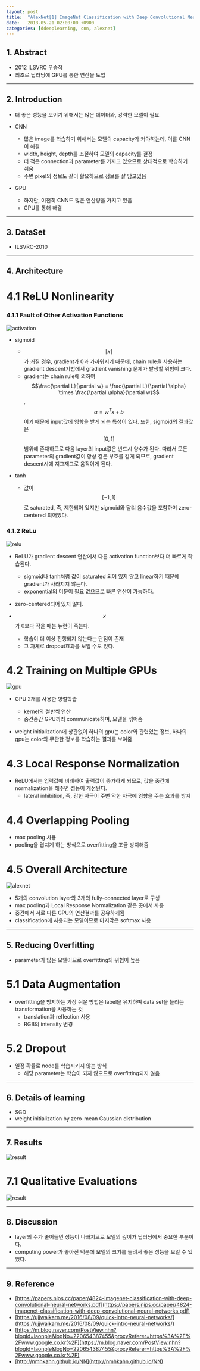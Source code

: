 ```yaml
---
layout: post
title:  "AlexNet[1] ImageNet Classification with Deep Convolutional Neural Networks(2012) - Review"
date:   2018-05-21 02:00:00 +0900
categories: [ddeeplearning, cnn, alexnet]
---
```


## 1. Abstract
- 2012 ILSVRC 우승작
- 최초로 딥러닝에 GPU를 통한 연산을 도입

-----

## 2. Introduction
- 더 좋은 성능을 보이기 위해서는 많은 데이터와, 강력한 모델이 필요
- CNN
    - 많은 image를 학습하기 위해서는 모델의 capacity가 커야하는데, 이를 CNN이 해결
    - width, height, depth를 조절하여 모델의 capacity를 결정
    - 더 적은 connection과 parameter를 가지고 있으므로 상대적으로 학습하기 쉬움
    - 주변 pixel의 정보도 같이 활요하므로 정보를 잘 담고있음

- GPU
    - 하지만, 여전히 CNN도 많은 연산량을 가지고 있음
    - GPU를 통해 해결

-----

## 3. DataSet
- ILSVRC-2010

-----

## 4. Architecture
# 4.1 ReLU Nonlinearity
### 4.1.1 Fault of Other Activation Functions
![activation](https://files.slack.com/files-pri/T1J7SCHU7-FAU2F09JT/activation.png?pub_secret=eeee77c407)
- sigmoid
    - $$\mid x \mid$$가 커질 경우, gradient가 0과 가까워지기 때문에, chain rule을 사용하는 gradient descent기법에서 gradient vanishing 문제가 발생할 위험이 크다.
    - gradient는 chain rule에 의하여 $$\frac{\partial L}{\partial w} = \frac{\partial L}{\partial \alpha} \times \frac{\partial \alpha}{\partial w}$$, $$\alpha = w^T x + b$$이기 때문에 input값에 영향을 받게 되는 특성이 있다. 또한, sigmoid의 결과값은 $$[0,1]$$범위에 존재하므로 다음 layer의 input값은 반드시 양수가 된다. 따라서 모든 parameter의 gradient값이 항상 같은 부호를 같게 되므로, gradient descent시에 지그재그로 움직이게 된다.

- tanh
    - 값이 $$[-1,1]$$로 saturated, 즉, 제한되어 있지만 sigmoid와 달리 음수값을 포함하며 zero-centered 되어있다. 

### 4.1.2 ReLu
![relu](https://files.slack.com/files-pri/T1J7SCHU7-FAS9ZJNSU/relu.png?pub_secret=1231c4a141)
- ReLU가 gradient descent 연산에서 다른 activation function보다 더 빠르게 학습된다.
    - sigmoid나 tanh처럼 값이 saturated 되어 있지 않고 linear하기 때문에 gradient가 사라지지 않는다.
    - exponential의 미분이 필요 없으므로 빠른 연산이 가능하다.

- zero-centered되어 있지 않다.

- $$x$$가 0보다 작을 때는 뉴런이 죽는다.  
    - 학습이 더 이상 진행되지 않는다는 단점이 존재
    - 그 자체로 dropout효과를 보일 수도 있다.

# 4.2 Training on Multiple GPUs
![gpu](https://files.slack.com/files-pri/T1J7SCHU7-FAU2HJP1V/gpu.png?pub_secret=dd29d40344)
- GPU 2개를 사용한 병렬학습
    - kernel의 절반씩 연산
    - 중간중간 GPU끼리 communicate하며, 모델을 섞어줌

- weight initialization에 상관없이 하나의 gpu는 color와 관련있는 정보, 하나의 gpu는 color와 무관한 정보를 학습하는 결과를 보여줌

# 4.3 Local Response Normalization
- ReLU에서는 입력값에 비례하여 출력값이 증가하게 되므로, 값을 중간에 normalization을 해주면 성능이 개선된다.
    - lateral inhibition, 즉, 강한 자극이 주변 약한 자극에 영향을 주는 효과를 방지

# 4.4 Overlapping Pooling
- max pooling 사용
- pooling을 겹치게 하는 방식으로 overfitting을 조금 방지해줌

# 4.5 Overall Architecture
![alexnet](https://files.slack.com/files-pri/T1J7SCHU7-FASTJ1HQB/alexnet.png?pub_secret=f928e13d3c)
- 5개의 convolution layer와 3개의 fully-connected layer로 구성 
- max pooling과 Local Response Normalization 같은 곳에서 사용
- 중간에서 서로 다른 GPU의 연산결과를 공유하게됨
- classification에 사용되는 모델이므로 마지막은 softmax 사용

-----

## 5. Reducing Overfitting
- parameter가 많은 모델이므로 overfitting의 위험이 높음

# 5.1 Data Augmentation
- overfitting을 방지하는 가장 쉬운 방법은 label을 유지하며 data set을 늘리는 transformation을 사용하는 것
    - translation과 reflection 사용
    - RGB의 intensity 변경

# 5.2 Dropout
- 일정 확률로 node를 학습시키지 않는 방식
    - 해당 parameter는 학습이 되지 않으므로 overfitting되지 않음

-----

## 6. Details of learning
- SGD
- weight initialization by zero-mean Gaussian distribution

-----

## 7. Results
![result](https://files.slack.com/files-pri/T1J7SCHU7-FASTL7F43/reult1.png?pub_secret=9639d8978f)

# 7.1 Qualitative Evaluations
![result](https://files.slack.com/files-pri/T1J7SCHU7-FASTLKWUB/result2010.png?pub_secret=345df18582)

-----

## 8. Discussion
- layer의 수가 줄어들면 성능이 나빠지므로 모델의 깊이가 딥러닝에서 중요한 부분이다.
- computing power가 좋아진 덕분에 모델의 크기를 늘려서 좋은 성능을 보일 수 있었다.

-----

## 9. Reference

- [https://papers.nips.cc/paper/4824-imagenet-classification-with-deep-convolutional-neural-networks.pdf](https://papers.nips.cc/paper/4824-imagenet-classification-with-deep-convolutional-neural-networks.pdf)
- [https://ujjwalkarn.me/2016/08/09/quick-intro-neural-networks/](https://ujjwalkarn.me/2016/08/09/quick-intro-neural-networks/)
- [https://m.blog.naver.com/PostView.nhn?blogId=laonple&logNo=220654387455&proxyReferer=https%3A%2F%2Fwww.google.co.kr%2F](https://m.blog.naver.com/PostView.nhn?blogId=laonple&logNo=220654387455&proxyReferer=https%3A%2F%2Fwww.google.co.kr%2F)
- [http://nmhkahn.github.io/NN](http://nmhkahn.github.io/NN)
